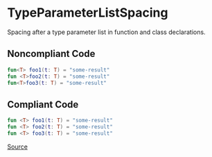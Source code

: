 # TypeParameterListSpacing

Spacing after a type parameter list in function and class declarations.

## Noncompliant Code

```kotlin
fun<T> foo1(t: T) = "some-result"
fun <T>foo2(t: T) = "some-result"
fun<T>foo3(t: T) = "some-result"
```
## Compliant Code

```kotlin
fun <T> foo1(t: T) = "some-result"
fun <T> foo2(t: T) = "some-result"
fun <T> foo3(t: T) = "some-result"
```

[Source](https://detekt.dev/docs/rules/formatting#typeparameterlistspacing)
